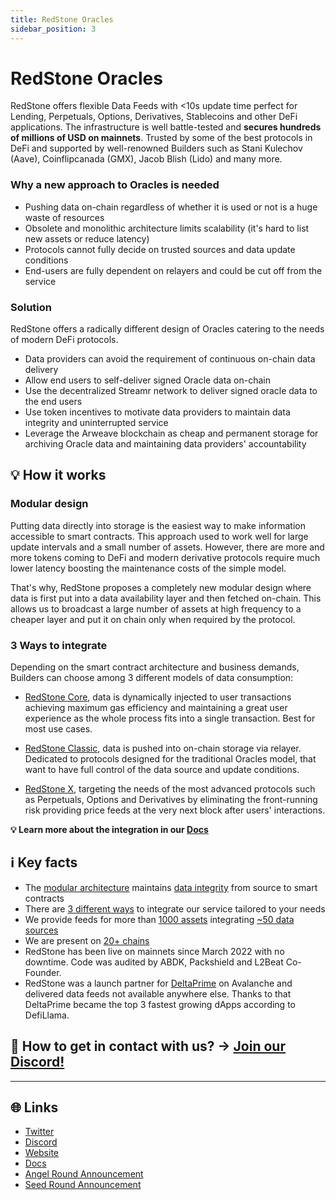 ```yaml
---
title: RedStone Oracles
sidebar_position: 3
---
```


# RedStone Oracles

RedStone offers flexible Data Feeds with <10s update time perfect for Lending, Perpetuals, Options, Derivatives, Stablecoins and other DeFi applications. The infrastructure is well battle-tested and **secures hundreds of millions of USD on mainnets**. Trusted by some of the best protocols in DeFi and supported by well-renowned Builders such as Stani Kulechov (Aave), Coinflipcanada (GMX), Jacob Blish (Lido) and many more.

### Why a new approach to Oracles is needed

- Pushing data on-chain regardless of whether it is used or not is a huge waste of resources
- Obsolete and monolithic architecture limits scalability (it's hard to list new assets or reduce latency)
- Protocols cannot fully decide on trusted sources and data update conditions
- End-users are fully dependent on relayers and could be cut off from the service

### Solution

RedStone offers a radically different design of Oracles catering to the needs of modern DeFi protocols.

- Data providers can avoid the requirement of continuous on-chain data delivery
- Allow end users to self-deliver signed Oracle data on-chain
- Use the decentralized Streamr network to deliver signed oracle data to the end users
- Use token incentives to motivate data providers to maintain data integrity and uninterrupted service
- Leverage the Arweave blockchain as cheap and permanent storage for archiving Oracle data and maintaining data providers' accountability

## 💡 How it works

### Modular design

Putting data directly into storage is the easiest way to make information accessible to smart contracts. This approach used to work well for large update intervals and a small number of assets. However, there are more and more tokens coming to DeFi and modern derivative protocols require much lower latency boosting the maintenance costs of the simple model.

That's why, RedStone proposes a completely new modular design where data is first put into a data availability layer and then fetched on-chain. This allows us to broadcast a large number of assets at high frequency to a cheaper layer and put it on chain only when required by the protocol.

### 3 Ways to integrate

Depending on the smart contract architecture and business demands, Builders can choose among 3 different models of data consumption:

- [RedStone Core](https://docs.redstone.finance/docs/smart-contract-devs/get-started/redstone-core), data is dynamically injected to user transactions achieving maximum gas efficiency and maintaining a great user experience as the whole process fits into a single transaction. Best for most use cases.

- [RedStone Classic](https://docs.redstone.finance/docs/smart-contract-devs/get-started/redstone-classic), data is pushed into on-chain storage via relayer. Dedicated to protocols designed for the traditional Oracles model, that want to have full control of the data source and update conditions.

- [RedStone X](https://docs.redstone.finance/docs/smart-contract-devs/get-started/redstone-x), targeting the needs of the most advanced protocols such as Perpetuals, Options and Derivatives by eliminating the front-running risk providing price feeds at the very next block after users' interactions.

**💡 Learn more about the integration in our [Docs](https://docs.redstone.finance/)**

## ℹ️ Key facts

- The [modular architecture](https://docs.redstone.finance/docs/smart-contract-devs/how-it-works#data-flow) maintains [data integrity](https://docs.redstone.finance/docs/smart-contract-devs/how-it-works#data-format) from source to smart contracts
- There are [3 different ways](https://docs.redstone.finance/docs/smart-contract-devs/how-it-works#3-ways-to-integrate) to integrate our service tailored to your needs
- We provide feeds for more than [1000 assets](https://app.redstone.finance/#/app/tokens) integrating [~50 data sources](https://app.redstone.finance/#/app/sources)
- We are present on [20+ chains](https://showroom.redstone.finance/)
- RedStone has been live on mainnets since March 2022 with no downtime. Code was audited by ABDK, Packshield and L2Beat Co-Founder.
- RedStone was a launch partner for [DeltaPrime](https://deltaprime.io/) on Avalanche and delivered data feeds not available anywhere else. Thanks to that DeltaPrime became the top 3 fastest growing dApps according to DefiLlama.

## 📱 How to get in contact with us? → [Join our Discord!](https://docs.redstone.finance/)

---

## 🌐 Links

- [Twitter](https://twitter.com/redstone_defi)
- [Discord](https://redstone.finance/discord)
- [Website](https://redstone.finance/)
- [Docs](https://docs.redstone.finance/)
- [Angel Round Announcement](https://twitter.com/redstone_defi/status/1661024722690379778)
- [Seed Round Announcement](https://twitter.com/redstone_defi/status/1564553885695373312)
